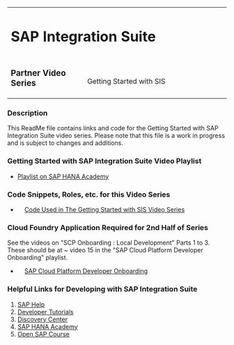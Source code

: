 <table width=100% border=0>
<tr ><td colspan=2><h1>SAP Integration Suite</h1></td></tr>
<tr><td><h3>Partner Video Series</h3></td><td width=66%></br>&nbsp;Getting Started with SIS</td>
</table>

### Description

This ReadMe file contains links and code for the Getting Started with SAP Integration Suite video series. Please note that this file is a work in progress and is subject to changes and additions.

### <a name="cpiv"></a>Getting Started with SAP Integration Suite Video Playlist
* [Playlist on SAP HANA Academy](https://youtube.com/playlist?list=PLkzo92owKnVy5gfh9etKt_TLkc-dM2l7t)

### <a name="cpic"></a>Code Snippets, Roles, etc. for this Video Series

*  &nbsp;&nbsp;&nbsp;&nbsp;[Code Used in The Getting Started with SIS Video Series](/CodeSnippets.md)

### <a name="cfapp"></a>Cloud Foundry Application Required for 2nd Half of Series

See the videos on "SCP Onboarding : Local Development" Parts 1 to 3. These should be at ~ video 15 in the "SAP Cloud Platform Developer Onboarding" playlist.

*  &nbsp;&nbsp;&nbsp;&nbsp;[SAP Cloud Platform Developer Onboarding](https://www.youtube.com/playlist?list=PLkzo92owKnVw3l4fqcLoQalyFi9K4-UdY)

### <a name="cpil"></a>Helpful Links for Developing with SAP Integration Suite

1) [SAP Help](https://help.sap.com/viewer/search?q=sap%20cloud%20platform%20integration%20suite)
1) [Developer Tutorials](https://developers.sap.com/tutorial-navigator.html?tag=products:technology-platform/sap-cloud-platform/sap-cloud-platform-integration-for-process-services)
1) [Discovery Center](discovery-center.cloud.sap)
1) [SAP HANA Academy](http://academy.saphana.com/)
1) [Open SAP Course](https://open.sap.com/courses/cp9)
